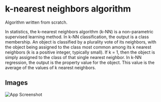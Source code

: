 
# k-nearest neighbors algorithm

Algorithm written from scratch.

In statistics, the k-nearest neighbors algorithm (k-NN) is a non-parametric supervised learning method.
In k-NN classification, the output is a class membership. An object is classified by a plurality vote of its neighbors, 
with the object being assigned to the class most common among its k nearest neighbors 
(k is a positive integer, typically small). If k = 1, then the object is simply 
assigned to the class of that single nearest neighbor.
In k-NN regression, the output is the property value for the object. This value is 
the average of the values of k nearest neighbors.

## Images

![App Screenshot](https://upload.wikimedia.org/wikipedia/commons/e/e5/KNN_detec.JPG)

